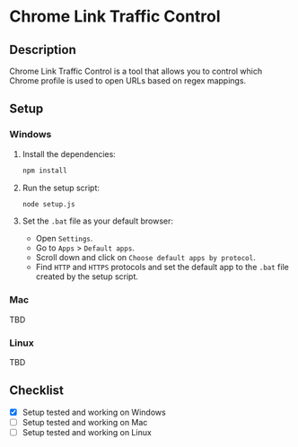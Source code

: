 # Chrome Link Traffic Control

## Description
Chrome Link Traffic Control is a tool that allows you to control which Chrome profile is used to open URLs based on regex mappings.

## Setup

### Windows
1. Install the dependencies:
    ```sh
    npm install
    ```

2. Run the setup script:
    ```sh
    node setup.js
    ```

3. Set the `.bat` file as your default browser:
    - Open `Settings`.
    - Go to `Apps` > `Default apps`.
    - Scroll down and click on `Choose default apps by protocol`.
    - Find `HTTP` and `HTTPS` protocols and set the default app to the `.bat` file created by the setup script.

### Mac
TBD

### Linux
TBD

## Checklist
- [x] Setup tested and working on Windows
- [ ] Setup tested and working on Mac
- [ ] Setup tested and working on Linux
